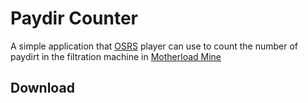 # Paydir Counter

A simple application that [OSRS](http://oldschool.runescape.com/) player can use to count the number of paydirt in the filtration machine in [Motherload Mine](http://2007.runescape.wikia.com/wiki/Motherlode_Mine)

## Download